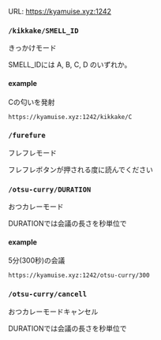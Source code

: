 URL: https://kyamuise.xyz:1242

### ```/kikkake/SMELL_ID```

きっかけモード

SMELL_IDには A, B, C, D のいずれか。

#### example

Cの匂いを発射

```
https://kyamuise.xyz:1242/kikkake/C
```



### ```/furefure```

フレフレモード

フレフレボタンが押される度に読んでください

### ```/otsu-curry/DURATION```

おつカレーモード

DURATIONでは会議の長さを秒単位で

#### example

5分(300秒)の会議

```
https://kyamuise.xyz:1242/otsu-curry/300
```

### ```/otsu-curry/cancell```

おつカレーモードキャンセル

DURATIONでは会議の長さを秒単位で
